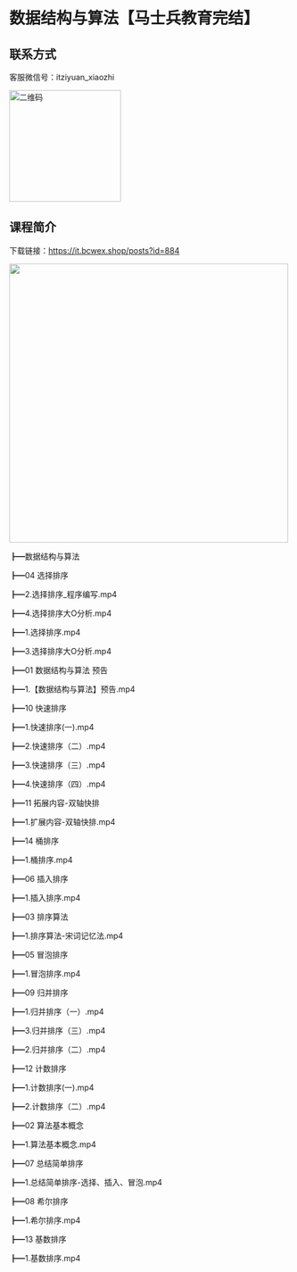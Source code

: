 # 数据结构与算法【马士兵教育完结】

## 联系方式

客服微信号：itziyuan_xiaozhi

<img src="https://ziyuanyun.oss-cn-guangzhou.aliyuncs.com/common/20240614073449/666b82192834a.jpg" width="200" height="200" alt="二维码">

## 课程简介

下载链接：https://it.bcwex.shop/posts?id=884

<img src="https://ziyuanyun.oss-cn-guangzhou.aliyuncs.com/yun/20240515153208/664464f8e8a30.jpg" width="500" alt="">

  ┣━数据结构与算法

 

 ┣━04 选择排序

 ┣━2.选择排序_程序编写.mp4

 ┣━4.选择排序大O分析.mp4

 ┣━1.选择排序.mp4

 ┣━3.选择排序大O分析.mp4

 ┣━01 数据结构与算法 预告

 ┣━1.【数据结构与算法】预告.mp4

 ┣━10 快速排序

 ┣━1.快速排序(一).mp4

 ┣━2.快速排序（二）.mp4

 ┣━3.快速排序（三）.mp4

 ┣━4.快速排序（四）.mp4

 ┣━11 拓展内容-双轴快排

 ┣━1.扩展内容-双轴快排.mp4

 ┣━14 桶排序

 ┣━1.桶排序.mp4

 ┣━06 插入排序

 ┣━1.插入排序.mp4

 ┣━03 排序算法

 ┣━1.排序算法-宋词记忆法.mp4

 ┣━05 冒泡排序

 ┣━1.冒泡排序.mp4

 ┣━09 归并排序

 ┣━1.归并排序（一）.mp4

 ┣━3.归并排序（三）.mp4

 ┣━2.归并排序（二）.mp4

 ┣━12 计数排序

 ┣━1.计数排序(一).mp4

 ┣━2.计数排序（二）.mp4

 ┣━02 算法基本概念

 ┣━1.算法基本概念.mp4

 ┣━07 总结简单排序

 ┣━1.总结简单排序-选择、插入、冒泡.mp4

 ┣━08 希尔排序

 ┣━1.希尔排序.mp4

 ┣━13 基数排序

 ┣━1.基数排序.mp4

  